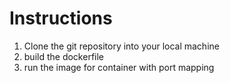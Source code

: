 # Instructions
1) Clone the git repository into your local machine
2) build the dockerfile
3) run the image for container with port mapping 

